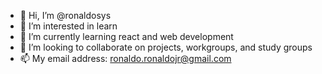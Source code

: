 - 👋 Hi, I’m @ronaldosys
- 👀 I’m interested in learn
- 🌱 I’m currently learning react and web development
- 💞️ I’m looking to collaborate on projects, workgroups, and study groups
- 📫 My email address: ronaldo.ronaldojr@gmail.com 

<!---
ronaldosys/ronaldosys is a ✨ special ✨ repository because its `README.md` (this file) appears on your GitHub profile.
You can click the Preview link to take a look at your changes.
--->
